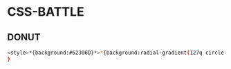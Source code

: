 # CSS-BATTLE

## DONUT

```bash
<style>*{background:#62306D}*>*{background:radial-gradient(127q circle at 106q 106q, #62306D 50%,transparent 41%),conic-gradient(#F7EC7D 75%,#E38F66 25%);border-radius:50%;margin:50+100
}
```
